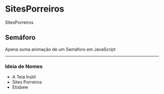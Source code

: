 # SitesPorreiros
 SitesPorreiros

## Semáforo

Apena suma animação de um Semáforo em JavaScript




---

### Ideia de Nomes

- A Teia Inútil
- Sites Porreiros
- Etisbew
